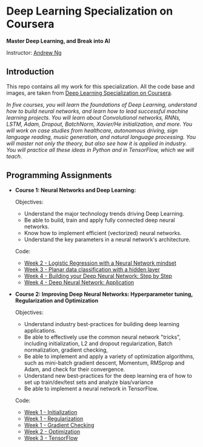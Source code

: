 # Deep Learning Specialization on Coursera

**Master Deep Learning, and Break into AI**

Instructor: [Andrew Ng](http://www.andrewng.org/)

## Introduction

This repo contains all my work for this specialization. All the code base and images, are taken from [Deep Learning Specialization on Coursera](https://www.coursera.org/specializations/deep-learning).

*In five courses, you will learn the foundations of Deep Learning, understand how to build neural networks, and learn how to lead successful machine learning projects. You will learn about Convolutional networks, RNNs, LSTM, Adam, Dropout, BatchNorm, Xavier/He initialization, and more. You will work on case studies from healthcare, autonomous driving, sign language reading, music generation, and natural language processing. You will master not only the theory, but also see how it is applied in industry. You will practice all these ideas in Python and in TensorFlow, which we will teach.*

## Programming Assignments

- **Course 1: Neural Networks and Deep Learning:**

  Objectives:
  + Understand the major technology trends driving Deep Learning.
  + Be able to build, train and apply fully connected deep neural networks. 
  + Know how to implement efficient (vectorized) neural networks. 
  + Understand the key parameters in a neural network's architecture. 

  Code:
  
  + [Week 2 - Logistic Regression with a Neural Network mindset](https://github.com/aeroDeepFlow/Coursera-Deep-Learning/blob/master/Course%201%20Neural%20Networks%20and%20Deep%20Learning/Logistic%20Regression%20with%20a%20Neural%20Network%20mindset.ipynb)
  + [Week 3 - Planar data classification with a hidden layer](https://github.com/aeroDeepFlow/Coursera-Deep-Learning/blob/master/Course%201%20Neural%20Networks%20and%20Deep%20Learning/Planar%20data%20classification%20with%20one%20hidden%20layer.ipynb)
  + [Week 4 - Building your Deep Neural Network: Step by Step](https://github.com/aeroDeepFlow/Coursera-Deep-Learning/blob/master/Course%201%20Neural%20Networks%20and%20Deep%20Learning/Building%20your%20Deep%20Neural%20Network%20-%20Step%20by%20Step.ipynb)
  + [Week 4 - Deep Neural Network: Application](https://github.com/aeroDeepFlow/Coursera-Deep-Learning/blob/master/Course%201%20Neural%20Networks%20and%20Deep%20Learning/Deep%20Neural%20Network%20-%20Application.ipynb)


- **Course 2: Improving Deep Neural Networks: Hyperparameter tuning, Regularization and Optimization**

  Objectives:  
  + Understand industry best-practices for building deep learning applications. 
  + Be able to effectively use the common neural network "tricks", including initialization, L2 and dropout regularization, Batch normalization, gradient checking, 
  + Be able to implement and apply a variety of optimization algorithms, such as mini-batch gradient descent, Momentum, RMSprop and Adam, and check for their convergence. 
  + Understand new best-practices for the deep learning era of how to set up train/dev/test sets and analyze bias/variance
  + Be able to implement a neural network in TensorFlow. 

  Code:
  + [Week 1 - Initialization](https://github.com/aeroDeepFlow/Coursera-Deep-Learning/blob/master/Course%202%20Improving%20Deep%20Neural%20Networks%20Hyperparameter%20tuning%2C%20Regularization%20and%20Optimization/Initialization.ipynb)
  + [Week 1 - Regularization](https://github.com/aeroDeepFlow/Coursera-Deep-Learning/blob/master/Course%202%20Improving%20Deep%20Neural%20Networks%20Hyperparameter%20tuning%2C%20Regularization%20and%20Optimization/Regularization.ipynb)
  + [Week 1 - Gradient Checking](https://github.com/aeroDeepFlow/Coursera-Deep-Learning/blob/master/Course%202%20Improving%20Deep%20Neural%20Networks%20Hyperparameter%20tuning%2C%20Regularization%20and%20Optimization/Gradient%20Checking.ipynb)
  + [Week 2 - Optimization](https://github.com/aeroDeepFlow/Coursera-Deep-Learning/blob/master/Course%202%20Improving%20Deep%20Neural%20Networks%20Hyperparameter%20tuning%2C%20Regularization%20and%20Optimization/Optimization%20methods.ipynb)
  + [Week 3 - TensorFlow](https://github.com/aeroDeepFlow/Coursera-Deep-Learning/blob/master/Course%202%20Improving%20Deep%20Neural%20Networks%20Hyperparameter%20tuning%2C%20Regularization%20and%20Optimization/Tensorflow%20Tutorial.ipynb)
